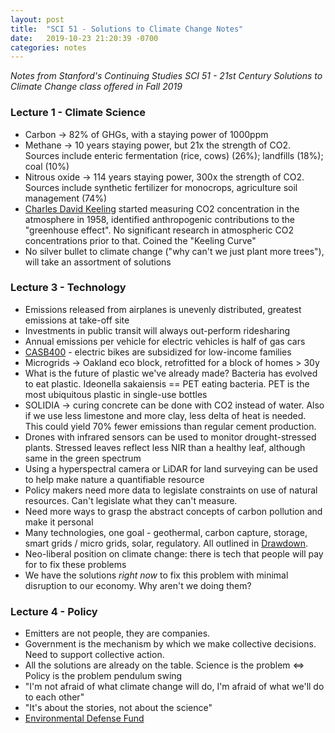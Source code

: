 ```yaml
---
layout: post
title:  "SCI 51 - Solutions to Climate Change Notes"
date:   2019-10-23 21:20:39 -0700
categories: notes
---
```


*Notes from Stanford's Continuing Studies SCI 51 - 21st Century Solutions to Climate Change class offered in Fall 2019*

### Lecture 1 - Climate Science
- Carbon -> 82% of GHGs, with a staying power of 1000ppm
- Methane -> 10 years staying power, but 21x the strength of CO2. Sources include enteric fermentation (rice, cows) (26%); landfills (18%); coal (10%)
- Nitrous oxide -> 114 years staying power, 300x the strength of CO2. Sources include synthetic fertilizer for monocrops, agriculture soil management (74%)
- [Charles David Keeling][charles david keeling] started measuring CO2 concentration in the atmosphere in 1958, identified anthropogenic contributions to the "greenhouse effect". No significant research in atmospheric CO2 concentrations prior to that. Coined the "Keeling Curve"
- No silver bullet to climate change ("why can't we just plant more trees"), will take an assortment of solutions

### Lecture 3 - Technology 
- Emissions released from airplanes is unevenly distributed, greatest emissions at take-off site
- Investments in public transit will always out-perform ridesharing
- Annual emissions per vehicle for electric vehicles is half of gas cars
- [CASB400][casb400] - electric bikes are subsidized for low-income families
- Microgrids -> Oakland eco block, retrofitted for a block of homes > 30y
- What is the future of plastic we've already made? Bacteria has evolved to eat plastic. Ideonella sakaiensis == PET eating bacteria. PET is the most ubiquitous plastic in single-use bottles
- SOLIDIA -> curing concrete can be done with CO2 instead of water. Also if we use less limestone and more clay, less delta of heat is needed. This could yield 70% fewer emissions than regular cement production.
- Drones with infrared sensors can be used to monitor drought-stressed plants. Stressed leaves reflect less NIR than a healthy leaf, although same in the green spectrum
- Using a hyperspectral camera or LiDAR for land surveying can be used to help make nature a quantifiable resource
- Policy makers need more data to legislate constraints on use of natural resources. Can't legislate what they can't measure.
- Need more ways to grasp the abstract concepts of carbon pollution and make it personal
- Many technologies, one goal - geothermal, carbon capture, storage, smart grids / micro grids, solar, regulatory. All outlined in [Drawdown][drawdown].
- Neo-liberal position on climate change: there is tech that people will pay for to fix these problems
- We have the solutions *right now* to fix this problem with minimal disruption to our economy. Why aren't we doing them?

### Lecture 4 - Policy
- Emitters are not people, they are companies. 
- Government is the mechanism by which we make collective decisions. Need to support collective action.
- All the solutions are already on the table. Science is the problem <=> Policy is the problem pendulum swing
- "I'm not afraid of what climate change will do, I'm afraid of what we'll do to each other"
- "It's about the stories, not about the science"
- [Environmental Defense Fund][environmental defense fund]

[charles david keeling]: https://en.wikipedia.org/wiki/Charles_David_Keeling
[casb400]: https://peopleforbikes.org/casb400/
[environmental defense fund]: https://www.edf.org/climate/space-technology-can-cut-climate-pollution-earth
[drawdown]: https://drawdown.org/